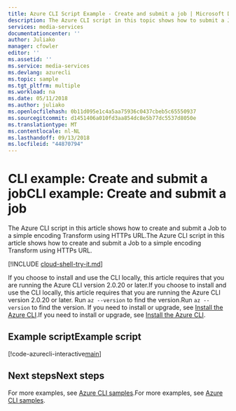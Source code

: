 ```yaml
---
title: Azure CLI Script Example - Create and submit a job | Microsoft Docs
description: The Azure CLI script in this topic shows how to submit a Job to a simple encoding Transform using HTTPs URL.
services: media-services
documentationcenter: ''
author: Juliako
manager: cfowler
editor: ''
ms.assetid: ''
ms.service: media-services
ms.devlang: azurecli
ms.topic: sample
ms.tgt_pltfrm: multiple
ms.workload: na
ms.date: 05/11/2018
ms.author: juliako
ms.openlocfilehash: 0b11d095e1c4a5aa75936c0437cbeb5c65550937
ms.sourcegitcommit: d1451406a010fd3aa854dc8e5b77dc5537d8050e
ms.translationtype: MT
ms.contentlocale: nl-NL
ms.lasthandoff: 09/13/2018
ms.locfileid: "44870794"
---
```

# <a name="cli-example-create-and-submit-a-job"></a><span data-ttu-id="b9c74-103">CLI example: Create and submit a job</span><span class="sxs-lookup"><span data-stu-id="b9c74-103">CLI example: Create and submit a job</span></span>

<span data-ttu-id="b9c74-104">The Azure CLI script in this article shows how to create and submit a Job to a simple encoding Transform using HTTPs URL.</span><span class="sxs-lookup"><span data-stu-id="b9c74-104">The Azure CLI script in this article shows how to create and submit a Job to a simple encoding Transform using HTTPs URL.</span></span>

[!INCLUDE [cloud-shell-try-it.md](../../../../includes/cloud-shell-try-it.md)]

<span data-ttu-id="b9c74-105">If you choose to install and use the CLI locally, this article requires that you are running the Azure CLI version 2.0.20 or later.</span><span class="sxs-lookup"><span data-stu-id="b9c74-105">If you choose to install and use the CLI locally, this article requires that you are running the Azure CLI version 2.0.20 or later.</span></span> <span data-ttu-id="b9c74-106">Run `az --version` to find the version.</span><span class="sxs-lookup"><span data-stu-id="b9c74-106">Run `az --version` to find the version.</span></span> <span data-ttu-id="b9c74-107">If you need to install or upgrade, see [Install the Azure CLI](/cli/azure/install-azure-cli).</span><span class="sxs-lookup"><span data-stu-id="b9c74-107">If you need to install or upgrade, see [Install the Azure CLI](/cli/azure/install-azure-cli).</span></span> 

## <a name="example-script"></a><span data-ttu-id="b9c74-108">Example script</span><span class="sxs-lookup"><span data-stu-id="b9c74-108">Example script</span></span>

[!code-azurecli-interactive[main](../../../../cli_scripts/media-services/create-jobs/Create-Jobs.sh "Create and submit jobs")]

## <a name="next-steps"></a><span data-ttu-id="b9c74-109">Next steps</span><span class="sxs-lookup"><span data-stu-id="b9c74-109">Next steps</span></span>

<span data-ttu-id="b9c74-110">For more examples, see [Azure CLI samples](../cli-samples.md).</span><span class="sxs-lookup"><span data-stu-id="b9c74-110">For more examples, see [Azure CLI samples](../cli-samples.md).</span></span>
